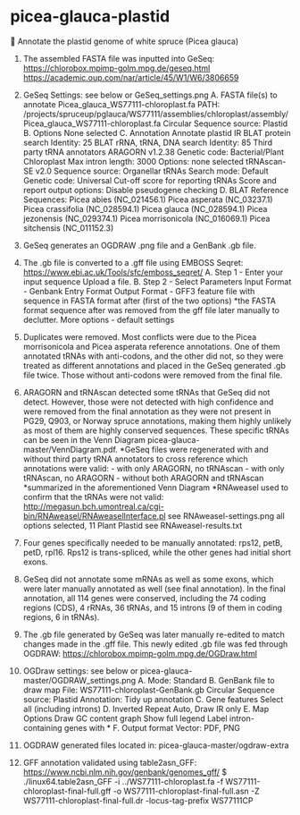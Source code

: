 # picea-glauca-plastid
:evergreen_tree: Annotate the plastid genome of white spruce (Picea glauca)

1. The assembled FASTA file was inputted into GeSeq:
https://chlorobox.mpimp-golm.mpg.de/geseq.html
https://academic.oup.com/nar/article/45/W1/W6/3806659

2. GeSeq Settings: see below or GeSeq_settings.png
	A. FASTA file(s) to annotate
		Picea_glauca_WS77111-chloroplast.fa
			PATH: /projects/spruceup/pglauca/WS77111/assemblies/chloroplast/assembly/Picea_glauca_WS77111-chloroplast.fa
		Circular
		Sequence source: Plastid
	B. Options
		None selected
	C. Annotation
		Annotate plastid IR
		BLAT protein search Identity: 25
		BLAT rRNA, tRNA, DNA search Identity: 85
		Third party tRNA annotators
			ARAGORN v1.2.38
				Genetic code: Bacterial/Plant Chloroplast
				Max intron length: 3000
				Options: none selected
			tRNAscan-SE v2.0
				Sequence source: Organellar tRNAs
				Search mode: Default
				Genetic code: Universal
				Cut-off score for reporting tRNAs
				Score and report output options: Disable pseudogene checking
	D. BLAT Reference Sequences:
		Picea abies (NC_021456.1)
		Picea asperata (NC_03237.1)
		Picea crassifolia (NC_028594.1)
		Picea glauca (NC_028594.1)
		Picea jezonensis (NC_029374.1)
		Picea morrisonicola (NC_016069.1)
		Picea sitchensis (NC_011152.3)

3. GeSeq generates an OGDRAW .png file and a GenBank .gb file.

4. The .gb file is converted to a .gff file using EMBOSS Seqret:
https://www.ebi.ac.uk/Tools/sfc/emboss_seqret/
	A. Step 1 - Enter your input sequence
		Upload a file.
	B. Step 2 - Select Parameters
		Input Format - Genbank Entry Format
		Output Format - GFF3 feature file with sequence in FASTA format after (first of the two options)
			*the FASTA format sequence after was removed from the gff file later manually to declutter.
		More options - default settings

5. Duplicates were removed. Most conflicts were due to the Picea morrisonicola and Picea asperata reference annotations. One of them annotated tRNAs with anti-codons, and the other did not, so they were treated as different annotations and placed in the GeSeq generated .gb file twice. Those without anti-codons were removed from the final file. 

6. ARAGORN and tRNAscan detected some tRNAs that GeSeq did not detect. However, those were not detected with high confidence and were removed from the final annotation as they were not present in PG29, Q903, or Norway spruce annotations, making them highly unlikely as most of them are highly conserved sequences. These specific tRNAs can be seen in the Venn Diagram picea-glauca-master/VennDiagram.pdf.
	*GeSeq files were regenerated with and without third party tRNA annotators to cross reference which annotations were valid:
		- with only ARAGORN, no tRNAscan
		- with only tRNAscan, no ARAGORN
		- without both  ARAGORN and tRNAscan
	*summarized in the aforementioned Venn Diagram
	*RNAweasel used to confirm that the tRNAs were not valid:
		http://megasun.bch.umontreal.ca/cgi-bin/RNAweasel/RNAweaselInterface.pl
		see RNAweasel-settings.png 
			all options selected, 11 Plant Plastid
		see RNAweasel-results.txt	
7. Four genes specifically needed to be manually annotated: rps12, petB, petD, rpl16. Rps12 is trans-spliced, while the other genes had initial short exons. 

8. GeSeq did not annotate some mRNAs as well as some exons, which were later manually annotated as well (see final annotation). In the final annotation, all 114 genes were conserved, including the 74 coding regions (CDS), 4 rRNAs, 36 tRNAs, and 15 introns (9 of them in coding regions, 6 in tRNAs).

9. The .gb file generated by GeSeq was later manually re-edited to match changes made in the .gff file. This newly edited .gb file was fed through OGDRAW:
https://chlorobox.mpimp-golm.mpg.de/OGDraw.html

10. OGDraw settings: see below or picea-glauca-master/OGDRAW_settings.png
	A. Mode: Standard
	B. GenBank file to draw map
		File: WS77111-chloroplast-GenBank.gb
		Circular
		Sequence source: Plastid
		Annotation: Tidy up annotation
	C. Gene features
		Select all (including introns)
	D. Inverted Repeat
		Auto, Draw IR only
	E. Map Options
		Draw GC content graph
		Show full legend
		Label intron-containing genes with *
	F. Output format
		Vector: PDF, PNG

11. OGDRAW generated files located in: picea-glauca-master/ogdraw-extra

12. GFF annotation validated using table2asn_GFF: https://www.ncbi.nlm.nih.gov/genbank/genomes_gff/
	$ ./linux64.table2asn_GFF -i ../WS77111-chloroplast.fa -f WS77111-chloroplast-final-full.gff -o WS77111-chloroplast-final-full.asn -Z WS77111-chloroplast-final-full.dr -locus-tag-prefix WS77111CP
